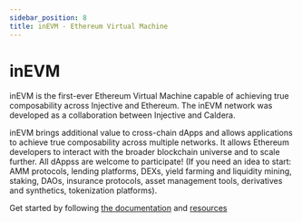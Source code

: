 ```yaml
---
sidebar_position: 8
title: inEVM - Ethereum Virtual Machine
---
```


# inEVM

inEVM is the first-ever Ethereum Virtual Machine capable of achieving true composability across Injective and Ethereum. The inEVM network was developed as a collaboration between Injective and Caldera.

inEVM brings additional value to cross-chain dApps and allows applications to achieve true composability across multiple networks. It allows Ethereum developers to interact with the broader blockchain universe and to scale further. All dAppss are welcome to participate! (If you need an idea to start: AMM protocols, lending platforms, DEXs, yield farming and liquidity mining, staking, DAOs, insurance protocols, asset management tools, derivatives and synthetics, tokenization platforms).

Get started by following [the documentation](https://calderaxyz.gitbook.io/injective-documentation/getting-started/deploy-on-the-injective-evm-chain) and [resources](https://inevm.caldera.dev/)

 